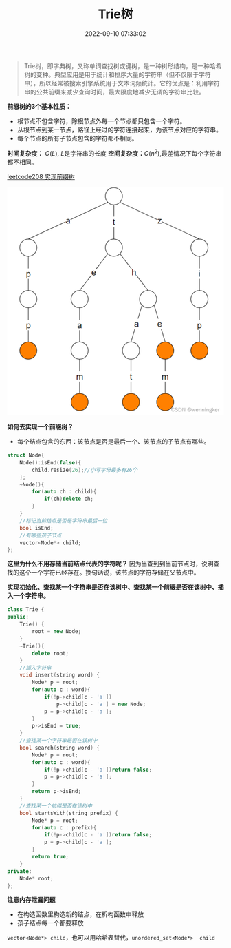 ﻿---
title: Trie树
date: 2022-09-10 07:33:02
categories: [Algorithm]
---

> Trie树，即字典树，又称单词查找树或键树，是一种树形结构，是一种哈希树的变种。典型应用是用于统计和排序大量的字符串（但不仅限于字符串），所以经常被搜索引擎系统用于文本词频统计。它的优点是：利用字符串的公共前缀来减少查询时间，最大限度地减少无谓的字符串比较。

**前缀树的3个基本性质：**
 - 根节点不包含字符，除根节点外每一个节点都只包含一个字符。 
 - 从根节点到某一节点，路径上经过的字符连接起来，为该节点对应的字符串。
 - 每个节点的所有子节点包含的字符都不相同。

**时间复杂度：** $O(L)$, $L$是字符串的长度
**空间复杂度：**$O(n^2)$,最差情况下每个字符串都不相同。

[leetcode208 实现前缀树](https://leetcode.cn/problems/implement-trie-prefix-tree/solution/by-lfool-k6hb/)

![Alt text](../imgs/image-9.png)

**如何去实现一个前缀树？**
- 每个结点包含的东西：该节点是否是最后一个、该节点的子节点有哪些。
```cpp
struct Node{
    Node():isEnd(false){
        child.resize(26);//小写字母最多有26个
    };
    ~Node(){
    	for(auto ch : child){
    		if(ch)delete ch;
    	}
    }
    //标记当前结点是否是字符串最后一位
    bool isEnd;
    //有哪些孩子节点
    vector<Node*> child;
};
```
**这里为什么不用存储当前结点代表的字符呢？**
因为当查到到当前节点时，说明查找的这个一个字符已经存在。换句话说，该节点的字符存储在父节点中。

**实现初始化、查找某一个字符串是否在该树中、查找某一个前缀是否在该树中、插入一个字符串。**

```cpp
class Trie {
public:
    Trie() {
        root = new Node;
    }
    ~Trie(){
    	delete root;
    }
    //插入字符串
    void insert(string word) {
        Node* p = root;
        for(auto c : word){
            if(!p->child[c - 'a'])
                p->child[c - 'a'] = new Node;
            p = p->child[c - 'a'];
        }
        p->isEnd = true;
    }
    //查找某一个字符串是否在该树中
    bool search(string word) {
        Node* p = root;
        for(auto c : word){
            if(!p->child[c - 'a'])return false;
            p = p->child[c - 'a'];
        }
        return p->isEnd;
    }
    //查找某一个前缀是否在该树中
    bool startsWith(string prefix) {
        Node* p = root;
        for(auto c : prefix){
            if(!p->child[c - 'a'])return false;
            p = p->child[c - 'a'];
        }
        return true;
    }
private:
    Node* root;
};
```
**注意内存泄漏问题**
- 在构造函数里构造新的结点，在析构函数中释放
- 孩子结点每一个都要释放

`vector<Node*> child`，也可以用哈希表替代，`unordered_set<Node*>  child`
